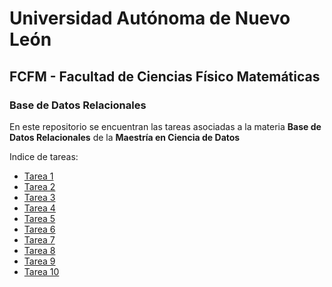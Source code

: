# Universidad Autónoma de Nuevo León

## FCFM - Facultad de Ciencias Físico Matemáticas

### Base de Datos Relacionales

En este repositorio se encuentran las tareas asociadas a la materia **Base de Datos Relacionales** de la **Maestría en Ciencia de Datos**

Indice de tareas:
* [Tarea 1](/Tarea1.md)
* [Tarea 2](/Tarea2.md)
* [Tarea 3](/Tarea3.md)
* [Tarea 4](/Tarea4.md)
* [Tarea 5](/Tarea5.md)
* [Tarea 6](/Tarea6.md)
* [Tarea 7](/Tarea7.md)
* [Tarea 8](/Tarea8.md)
* [Tarea 9](/Tarea9.md)
* [Tarea 10](/Tarea10.md)